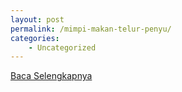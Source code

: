 ```yaml
---
layout: post
permalink: /mimpi-makan-telur-penyu/
categories:
    - Uncategorized
---
```


[Baca Selengkapnya](/02)